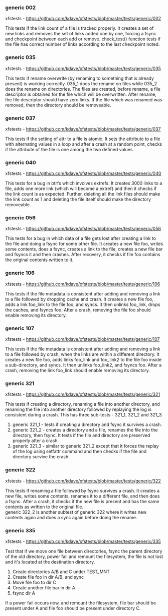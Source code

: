 
### generic 002
xfstests - https://github.com/kdave/xfstests/blob/master/tests/generic/002  

This tests if the link count of a file is tracked properly. It creates a set of new links and removes the set of links added one by one, forcing a fsync and checkpoint between each add or remove. check_test() function tests if the file has correct number of links  according to the last checkpoint noted.  

### generic 035
xfstests - https://github.com/kdave/xfstests/blob/master/tests/generic/035  

This tests if rename overwrite (by renaming to something that is already present) is working correctly. 035_1 does the rename on files while 035_2 does the rename on directories. The files are created, before rename, a file descriptor is obtained for the file which will be overwritten. After rename, the file descriptor should have zero links. If the file which was renamed was removed, then the directory should be removeable.  

### generic 037
xfstests - https://github.com/kdave/xfstests/blob/master/tests/generic/037  

This tests if the setting of attr to a file is atomic. It sets the attribute to a file with alternating values in a loop and after a crash at a random point, checks if the attribute of the file is one among the two defined values.  

### generic 040
xfstests - https://github.com/kdave/xfstests/blob/master/tests/generic/040  

This tests for a bug in btrfs which involves extrefs. It creates 3000 links to a file, adds one more link (which will become a extref) and then it checks if the link count is as expected. Further, deleting all the link files should make the link count as 1 and deleting the file itself should make the directory removeable.    

### generic 056
xfstests - https://github.com/kdave/xfstests/blob/master/tests/generic/056  

This tests for a bug in which data of a file gets lost after creating a link to the file and doing a fsync for some other file. It creates a new file foo, writes some contents, does a fsync,  creates a link to the file, creates a new file bar and fsyncs it and then crashes. After recovery, it checks if file foo contains the original contents written to it.    

### generic 106
xfstests - https://github.com/kdave/xfstests/blob/master/tests/generic/106  

This tests if the file metadata is consistent after adding and removing a link to a file followed by dropping cache and crash. It creates a new file foo, adds a link foo_link to the file foo, and syncs. It then unlinks foo_link, drops the caches, and fsyncs foo. After a crash, removing the file foo should enable removing its directory.  

### generic 107
xfstests - https://github.com/kdave/xfstests/blob/master/tests/generic/107  

This tests if the file metadata is consistent after adding and removing a link to a file followed by crash, when the links are within a different directory. It creates a new file foo, adds links foo_link and foo_link2 to the file foo inside a sub-directory, and syncs. It then unlinks foo_link2, and fsyncs foo. After a crash, removing the link foo_link should enable removing its directory.  

### generic 321
xfstests - https://github.com/kdave/xfstests/blob/master/tests/generic/321  

This tests if creating a directory, renaming a file into another directory, and renaming the file into another directory followed by replaying the log is consistent during a crash. This has three sub-tests - 321_1, 321_2 and 321_3.  

1. generic 321_1 - tests if creating a directory and fsync it survives a crash.  
2. generic 321_2 - creates a directory and a file, renames the file into the directory, then fsync. It tests if the file and directory are preserved properly after a crash.  
3. generic 321_3 - similar to generic 321_2 except that it forces the replay of the log using setfattr command and then checks if the file and directory survive the crash.  


### generic 322
xfstests - https://github.com/kdave/xfstests/blob/master/tests/generic/322  

This tests if renaming a file followed by fsync survives a crash. It creates a new file, writes some contents, renames it to a different file, and then does a fsync. After a crash, it checks if the new file is present and has the same contents as written to the original file.  
generic 322_2 is another subtest of generic 322 where it writes new contents again and does a sync again before doing the rename.

### generic 335
xfstests - https://github.com/kdave/xfstests/blob/master/tests/generic/335  

Test that if we move one file between directories, fsync the parent directory of the old directory, power fail and remount the filesystem, the file is not lost and it's located at the destination directory.  

1. Create directories A/B and C under TEST_MNT  
2. Create file foo in dir A/B, and sync  
3. Move file foo to dir C  
4. Create another file bar in dir A  
5. fsync dir A  

If a power fail occurs now, and remount the filesystem, file bar should be present under A and file foo should be present under directory C.  

